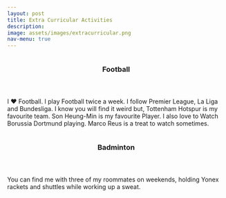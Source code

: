 ```yaml
---
layout: post
title: Extra Curricular Activities
description: 
image: assets/images/extracurricular.png
nav-menu: true
---
```


<!-- Main -->
<div id="main">

<!-- Two -->
<section id="two" class="spotlights">
	<section>
		<a class="image">
			<img src="{% link assets/images/football.webp %}" alt="" data-position="center center" />
		</a>
		<div class="content">
			<div class="inner">
				<header class="major">
					<h3>Football</h3>
				</header>
				<p>I ❤ Football. I play Football twice a week. I follow Premier League, La Liga and Bundesliga. I know you will find it weird but, Tottenham Hotspur is my favourite team. Son Heung-Min is my favourite Player. I also love to Watch Borussia Dortmund playing. Marco Reus is a treat to watch sometimes. </p>
			</div>
		</div>
	</section>
	<section>
		<a class="image">
			<img src="{% link assets/images/badminton.jpeg %}" alt="" data-position="top center" />
		</a>
		<div class="content">
			<div class="inner">
				<header class="major">
					<h3>Badminton</h3>
				</header>
				<p>You can find me with three of my roommates on weekends, holding Yonex rackets and shuttles while working up a sweat. </p>
			</div>
		</div>
	</section>
</section>

</div>
